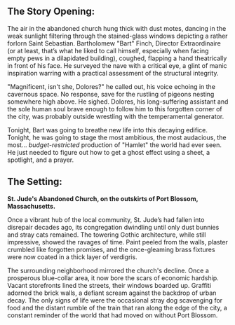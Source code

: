 ## The Story Opening:

The air in the abandoned church hung thick with dust motes, dancing in the weak sunlight filtering through the stained-glass windows depicting a rather forlorn Saint Sebastian. Bartholomew "Bart" Finch, Director Extraordinaire (or at least, that’s what he liked to call himself, especially when facing empty pews in a dilapidated building), coughed, flapping a hand theatrically in front of his face. He surveyed the nave with a critical eye, a glint of manic inspiration warring with a practical assessment of the structural integrity.

"Magnificent, isn't she, Dolores?" he called out, his voice echoing in the cavernous space. No response, save for the rustling of pigeons nesting somewhere high above. He sighed. Dolores, his long-suffering assistant and the sole human soul brave enough to follow him to this forgotten corner of the city, was probably outside wrestling with the temperamental generator.

Tonight, Bart was going to breathe new life into this decaying edifice. Tonight, he was going to stage the most ambitious, the most audacious, the most... *budget-restricted* production of "Hamlet" the world had ever seen. He just needed to figure out how to get a ghost effect using a sheet, a spotlight, and a prayer.

## The Setting:

**St. Jude's Abandoned Church, on the outskirts of Port Blossom, Massachusetts.**

Once a vibrant hub of the local community, St. Jude’s had fallen into disrepair decades ago, its congregation dwindling until only dust bunnies and stray cats remained. The towering Gothic architecture, while still impressive, showed the ravages of time. Paint peeled from the walls, plaster crumbled like forgotten promises, and the once-gleaming brass fixtures were now coated in a thick layer of verdigris.

The surrounding neighborhood mirrored the church's decline. Once a prosperous blue-collar area, it now bore the scars of economic hardship. Vacant storefronts lined the streets, their windows boarded up. Graffiti adorned the brick walls, a defiant scream against the backdrop of urban decay. The only signs of life were the occasional stray dog scavenging for food and the distant rumble of the train that ran along the edge of the city, a constant reminder of the world that had moved on without Port Blossom.
